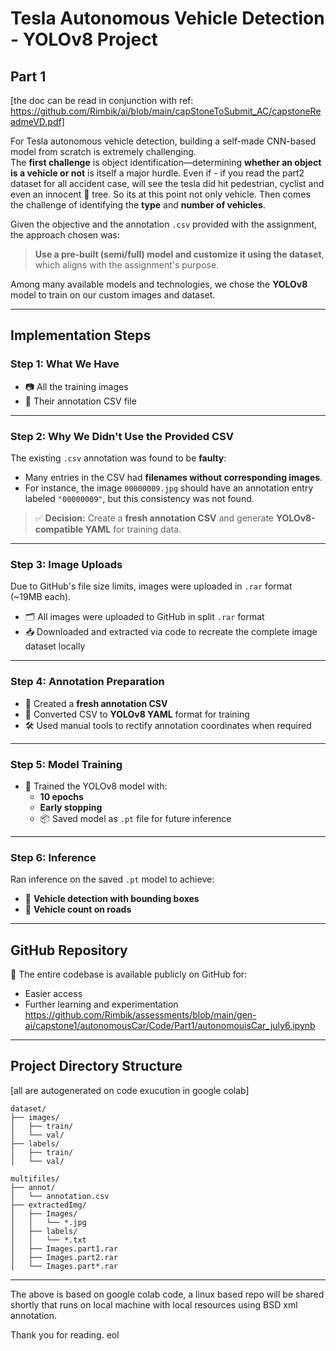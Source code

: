 
# Tesla Autonomous Vehicle Detection - YOLOv8 Project

## Part 1

[the doc can be read in conjunction with ref: https://github.com/Rimbik/ai/blob/main/capStoneToSubmit_AC/capstoneReadmeVD.pdf]

For Tesla autonomous vehicle detection, building a self-made CNN-based model from scratch is extremely challenging.  
The **first challenge** is object identification—determining **whether an object is a vehicle or not** is itself a major hurdle. Even if - if you read the part2 dataset for all accident case, will see the tesla did hit pedestrian, cyclist and even an innocent 🌴 tree. So its at this point not only vehicle.
Then comes the challenge of identifying the **type** and **number of vehicles**.

Given the objective and the annotation `.csv` provided with the assignment, the approach chosen was:

> **Use a pre-built (semi/full) model and customize it using the dataset**, which aligns with the assignment's purpose.

Among many available models and technologies, we chose the **YOLOv8** model to train on our custom images and dataset.

---

## Implementation Steps

### Step 1: What We Have

- 📷 All the training images  
- 📝 Their annotation CSV file

---

### Step 2: Why We Didn't Use the Provided CSV

The existing `.csv` annotation was found to be **faulty**:
- Many entries in the CSV had **filenames without corresponding images**.
- For instance, the image `00000009.jpg` should have an annotation entry labeled `"00000009"`, but this consistency was not found.

> ✅ **Decision:** Create a **fresh annotation CSV** and generate **YOLOv8-compatible YAML** for training data.

---

### Step 3: Image Uploads

Due to GitHub's file size limits, images were uploaded in `.rar` format (~19MB each).

- 🗂 All images were uploaded to GitHub in split `.rar` format
- 📥 Downloaded and extracted via code to recreate the complete image dataset locally

---

### Step 4: Annotation Preparation

- 📝 Created a **fresh annotation CSV**
- 🔁 Converted CSV to **YOLOv8 YAML** format for training
- 🛠️ Used manual tools to rectify annotation coordinates when required

---

### Step 5: Model Training

- 🔁 Trained the YOLOv8 model with:
  - **10 epochs**
  - **Early stopping**
  - 📦 Saved model as `.pt` file for future inference

---

### Step 6: Inference

Ran inference on the saved `.pt` model to achieve:
- 🚗 **Vehicle detection with bounding boxes**
- 🔢 **Vehicle count on roads**

---

## GitHub Repository

📂 The entire codebase is available publicly on GitHub for:
- Easier access
- Further learning and experimentation
https://github.com/Rimbik/assessments/blob/main/gen-ai/capstone1/autonomousCar/Code/Part1/autonomouisCar_july6.ipynb
---

## Project Directory Structure
[all are autogenerated on code exucution in google colab]
```plaintext
dataset/
├── images/
│   ├── train/
│   └── val/
├── labels/
│   ├── train/
│   └── val/

multifiles/
├── annot/
│   └── annotation.csv
├── extractedImg/
│   ├── Images/
│   │   └── *.jpg
│   ├── labels/
│   │   └── *.txt
│   ├── Images.part1.rar
│   ├── Images.part2.rar
│   └── Images.part*.rar
```
-----
The above is based on google colab code, a linux based repo will be shared shortly that runs on local machine with local resources using BSD xml annotation.

Thank you for reading.
eol
